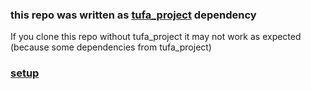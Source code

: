 ### this repo was written as [tufa_project](https://github.com/kuqmua/tufa_project) dependency
If you clone this repo without tufa_project it may not work as expected </br>
(because some dependencies from tufa_project)

### [setup](https://github.com/kuqmua/tufa_project/blob/main/setup.md#heading3)